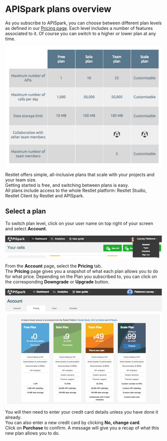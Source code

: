 # APISpark plans overview

As you subscribe to APISpark, you can choose between different plan levels as defined in our <a href="https://restlet.com/pricing" target="_blank">Pricing page</a>. Each level includes a number of features associated to it. Of course you can switch to a higher or lower plan at any time.

![APISpark plans](images/apispark-plans.jpg "APISpark plans")

Restlet offers simple, all-inclusive plans that scale with your projects and your team size.  
Getting started is free, and switching between plans is easy.  
All plans include access to the whole Restlet platform: Restlet Studio, Restlet Client by Restlet and APISpark.

## Select a plan

To switch plan level, click on your user name on top right of your screen and select **Account**.

![Account](images/my-account.jpg "Account")

From the **Account** page, select the **Pricing** tab.  
The **Pricing** page gives you a snapshot of what each plan allows you to do for what price. Depending on the Plan you subscribed to, you can click on the corresponding **Downgrade** or **Upgrade** button.

![Pricing page](images/plans.jpg "Pricing page")

You will then need to enter your credit card details unless you have done it already.  
You can also enter a new credit card by clicking **No, change card**.  
Click on **Purchase** to confirm. A message will give you a recap of what this new plan allows you to do.
